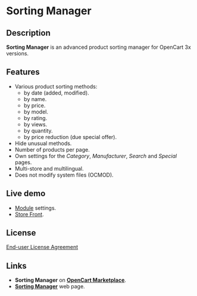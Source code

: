 # Sorting Manager

## Description
**Sorting Manager** is an advanced product sorting manager for OpenCart 3x versions.

## Features
* Various product sorting methods:
  - by date (added, modified).
  - by name.
  - by price.
  - by model.
  - by rating.
  - by views.
  - by quantity.
  - by price reduction (due special offer).
* Hide unusual methods.
* Number of products per page.
* Own settings for the *Category*, *Manufacturer*, *Search* and *Special* pages.
* Multi-store and multilingual.
* Does not modify system files (OCMOD).

## Live demo
* [Module](https://demo.ocmod.space/a/admin/index.php?route=extension/module/sorting_manager) settings.
* [Store Front](https://demo.ocmod.space/a).

## License
[End-user License Agreement](https://raw.githubusercontent.com/ocmod-space/ocmod-sorting-manager/main/EULA.txt)

## Links
* **Sorting Manager** on [**OpenCart Marketplace**](https://www.opencart.com/index.php?route=marketplace/extension/info&extension_id=38651).
* [**Sorting Manager**](https://www.ocmod.space/sorting-manager) web page.
